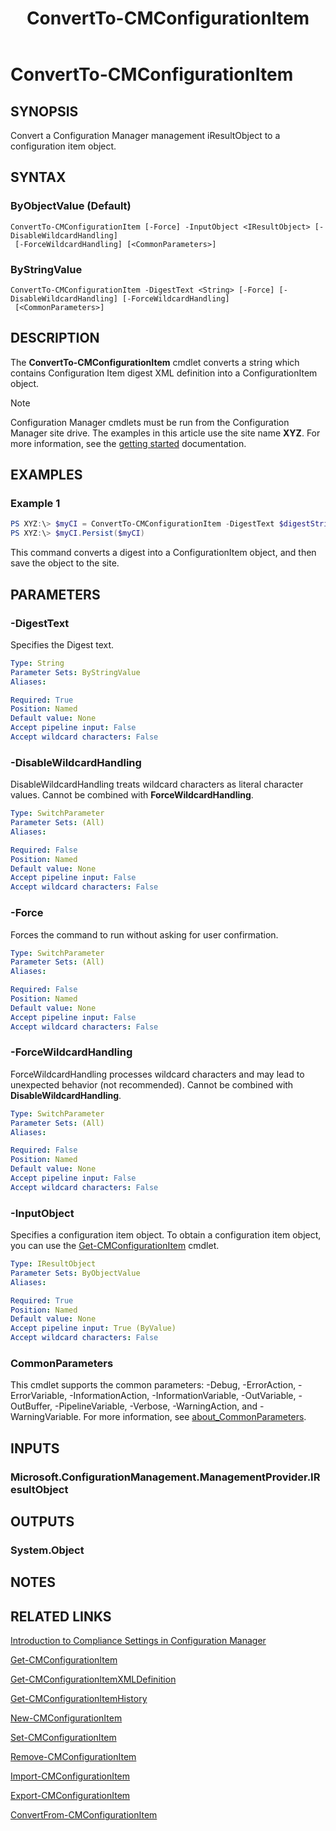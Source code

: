 ﻿---
description: Convert a Configuration Manager management iResultObject to a configuration item object.
external help file: AdminUI.PS.Dcm.dll-Help.xml
Module Name: ConfigurationManager
ms.date: 11/29/2018
schema: 2.0.0
title: ConvertTo-CMConfigurationItem
---

# ConvertTo-CMConfigurationItem

## SYNOPSIS

Convert a Configuration Manager management iResultObject to a configuration item object.

## SYNTAX

### ByObjectValue (Default)
```
ConvertTo-CMConfigurationItem [-Force] -InputObject <IResultObject> [-DisableWildcardHandling]
 [-ForceWildcardHandling] [<CommonParameters>]
```

### ByStringValue
```
ConvertTo-CMConfigurationItem -DigestText <String> [-Force] [-DisableWildcardHandling] [-ForceWildcardHandling]
 [<CommonParameters>]
```

## DESCRIPTION

The **ConvertTo-CMConfigurationItem** cmdlet converts a string which contains Configuration Item digest XML definition into a ConfigurationItem object.

> [!NOTE]
> Configuration Manager cmdlets must be run from the Configuration Manager site drive.
> The examples in this article use the site name **XYZ**. For more information, see the
> [getting started](/powershell/sccm/overview) documentation.

## EXAMPLES

### Example 1

```powershell
PS XYZ:\> $myCI = ConvertTo-CMConfigurationItem -DigestText $digestString
PS XYZ:\> $myCI.Persist($myCI)
```

This command converts a digest into a ConfigurationItem object, and then save the object to the site.

## PARAMETERS

### -DigestText

Specifies the Digest text.

```yaml
Type: String
Parameter Sets: ByStringValue
Aliases:

Required: True
Position: Named
Default value: None
Accept pipeline input: False
Accept wildcard characters: False
```

### -DisableWildcardHandling

DisableWildcardHandling treats wildcard characters as literal character values. Cannot be combined with **ForceWildcardHandling**.

```yaml
Type: SwitchParameter
Parameter Sets: (All)
Aliases:

Required: False
Position: Named
Default value: None
Accept pipeline input: False
Accept wildcard characters: False
```

### -Force

Forces the command to run without asking for user confirmation.

```yaml
Type: SwitchParameter
Parameter Sets: (All)
Aliases:

Required: False
Position: Named
Default value: None
Accept pipeline input: False
Accept wildcard characters: False
```

### -ForceWildcardHandling

ForceWildcardHandling processes wildcard characters and may lead to unexpected behavior (not recommended). Cannot be combined with **DisableWildcardHandling**.

```yaml
Type: SwitchParameter
Parameter Sets: (All)
Aliases:

Required: False
Position: Named
Default value: None
Accept pipeline input: False
Accept wildcard characters: False
```

### -InputObject

Specifies a configuration item object.
To obtain a configuration item object, you can use the [Get-CMConfigurationItem](Get-CMConfigurationItem.md) cmdlet.

```yaml
Type: IResultObject
Parameter Sets: ByObjectValue
Aliases:

Required: True
Position: Named
Default value: None
Accept pipeline input: True (ByValue)
Accept wildcard characters: False
```

### CommonParameters
This cmdlet supports the common parameters: -Debug, -ErrorAction, -ErrorVariable, -InformationAction, -InformationVariable, -OutVariable, -OutBuffer, -PipelineVariable, -Verbose, -WarningAction, and -WarningVariable. For more information, see [about_CommonParameters](http://go.microsoft.com/fwlink/?LinkID=113216).

## INPUTS

### Microsoft.ConfigurationManagement.ManagementProvider.IResultObject

## OUTPUTS

### System.Object
## NOTES

## RELATED LINKS

[Introduction to Compliance Settings in Configuration Manager](https://docs.microsoft.com/mem/configmgr/compliance/understand/ensure-device-compliance)

[Get-CMConfigurationItem](Get-CMConfigurationItem.md)

[Get-CMConfigurationItemXMLDefinition](Get-CMConfigurationItemXMLDefinition.md)

[Get-CMConfigurationItemHistory](Get-CMConfigurationItemHistory.md)

[New-CMConfigurationItem](New-CMConfigurationItem.md)

[Set-CMConfigurationItem](Set-CMConfigurationItem.md)

[Remove-CMConfigurationItem](Remove-CMConfigurationItem.md)

[Import-CMConfigurationItem](Import-CMConfigurationItem.md)

[Export-CMConfigurationItem](Export-CMConfigurationItem.md)

[ConvertFrom-CMConfigurationItem](ConvertFrom-CMConfigurationItem.md)
